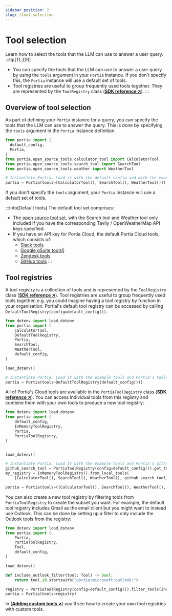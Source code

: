 ```yaml
---
sidebar_position: 2
slug: /tool-selection
---
```


# Tool selection
Learn how to select the tools that the LLM can use to answer a user query.
:::tip[TL;DR]
- You can specify the tools that the LLM can use to answer a user query by using the `tools` argument in your `Portia` instance. If you don't specify this, the `Portia` instance will use a default set of tools.
- Tool registries are useful to group frequently used tools together. They are represented by the `ToolRegistry` class (<a href="/SDK/portia/tool_registry" target="_blank">**SDK reference ↗**</a>).
:::

## Overview of tool selection
As part of defining your `Portia` instance for a query, you can specify the tools that the LLM can use to answer the query. This is done by specifying the `tools` argument in the `Portia` instance definition.

```python
from portia import (
  default_config, 
  Portia,
)
from portia.open_source_tools.calculator_tool import CalculatorTool
from portia.open_source_tools.search_tool import SearchTool
from portia.open_source_tools.weather import WeatherTool

# Instantiate Portia. Load it with the default config and with the example tools.
portia = Portia(tools=[CalculatorTool(), SearchTool(), WeatherTool()])
```

If you don't specify the `tools` argument, your `Portia` instance will use a default set of tools.

:::info[Default tools]
The default tool set comprises:
* The [open source tool set](https://docs.portialabs.ai/open-source-tools), with the Search tool and Weather tool only included if you have the corresponding Tavily / OpenWeatherMap API keys specified.
* If you have an API key for Portia Cloud, the default Portia Cloud tools, which consists of:
  * [Slack tools](https://docs.portialabs.ai/slack-tools)
  * [Google gSuite tools](https://docs.portialabs.ai/gsuite-tools)§
  * [Zendesk tools](https://docs.portialabs.ai/zendesk-tools)
  * [GitHub tools](https://docs.portialabs.ai/github-tools)
:::

## Tool registries

A tool registry is a collection of tools and is represented by the `ToolRegistry` class (<a href="/run-portia-tools" target="_blank">**SDK reference ↗**</a>). Tool registries are useful to group frequently used tools together, e.g. you could imagine having a tool registry by function in your organisation. Portial's default tool registry can be accessed by calling `DefaultToolRegistry(config=default_config())`.

```python
from dotenv import load_dotenv
from portia import (
    CalculatorTool,
    DefaultToolRegistry,
    Portia,
    SearchTool,
    WeatherTool,
    default_config,
)

load_dotenv()

# Instantiate Portia. Load it with the example tools and Portia's tools.
portia = Portia(tools=DefaultToolRegistry(default_config()))
```

All of Portia's Cloud tools are available in the `PortiaToolRegistry` class (<a href="/run-portia-tools" target="_blank">**SDK reference ↗**</a>). You can access individual tools from this registry and combine them with your own tools to produce a new tool registry:

```python
from dotenv import load_dotenv
from portia import (
    default_config,
    InMemoryToolRegistry,
    Portia,
    PortiaToolRegistry,
)


load_dotenv()

# Instantiate Portia. Load it with the example tools and Portia's github search tool.
github_search_tool = PortiaToolRegistry(config=default_config()).get_tool("portia:github::search_repos")
my_registry = InMemoryToolRegistry().from_local_tools(
    [CalculatorTool(), SearchTool(), WeatherTool(), github_search_tool])

portia = Portia(tools=([CalculatorTool(), SearchTool(), WeatherTool(), github_search_tool]))
```

You can also create a new tool registry by filtering tools from `PortiaToolRegistry` to create the subset you want. For example, the default tool registry includes Gmail as the email client but you might want to instead use Outlook. This can be done by setting up a filter to only include the Outlook tools from the registry:

```python
from dotenv import load_dotenv
from portia import (
    Portia,
    PortiaToolRegistry,
    Tool,
    default_config,
)

load_dotenv()

def include_outlook_filter(tool: Tool) -> bool:
    return tool.id.startswith("portia:microsoft:outlook:")

registry = PortiaToolRegistry(config=default_config()).filter_tools(include_outlook_filter)
portia = Portia(tools=registry)
```

In (<a href="/adding-custom-tools" target="_blank">**Adding custom tools ↗**</a>) you'll see how to create your own tool registries with custom tools.



